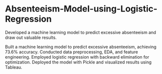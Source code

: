 # Absenteeism-Model-using-Logistic-Regression
Developed a machine learning model to predict excessive absenteeism and draw out valuable results.

Built a machine learning model to predict excessive absenteeism, achieving 73.6% accuracy. Conducted data preprocessing, EDA, and feature engineering. Employed logistic regression with backward elimination for optimization. Deployed the model with Pickle and visualized results using Tableau.
